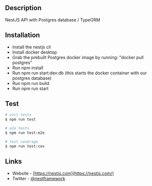 ## Description

NestJS API with Postgres database / TypeORM

## Installation

- Install the nestjs cli
- Install docker desktop
- Grab the prebuilt Postgres docker image by running: "docker pull postgres"
- Run npm install
- Run npm run start:dev:db (this starts the docker container with our postgres database)
- Run npm run build
- Run npm run start


## Test

```bash
# unit tests
$ npm run test

# e2e tests
$ npm run test:e2e

# test coverage
$ npm run test:cov
```

## Links

- Website - [https://nestjs.com](https://nestjs.com/)
- Twitter - [@nestframework](https://twitter.com/nestframework)


